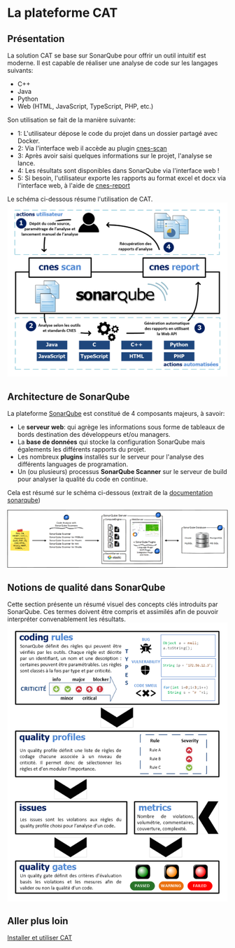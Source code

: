 # La plateforme CAT

## Présentation
La solution CAT se base sur SonarQube pour offrir un outil intuitif est moderne.
Il est capable de réaliser une analyse de code sur les langages suivants:

- C++
- Java
- Python
- Web (HTML, JavaScript, TypeScript, PHP, etc.)

Son utilisation se fait de la manière suivante:
- 1: L'utilisateur dépose le code du projet dans un dossier partagé avec Docker.
- 2: Via l'interface web il accède au plugin [cnes-scan](https;//github.com/lequal/sonar-cnes-plugin)
- 3: Après avoir saisi quelques informations sur le projet, l'analyse se lance.
- 4: Les résultats sont disponibles dans SonarQube via l'interface web !
- 5: Si besoin, l'utilisateur exporte les rapports au format excel et docx via
  l'interface web, à l'aide de [cnes-report](https://github.com/lequal/sonar-cnes-report)

Le schéma ci-dessous résume l'utilisation de CAT.
![Résumé de CAT](../img/cat_summary.png)


## Architecture de SonarQube
La plateforme [SonarQube](https://www.sonarqube.org) est constitué de 4 composants
majeurs, à savoir:

- Le **serveur web**: qui agrège les informations sous forme de tableaux de bords
  destination des développeurs et/ou managers.
- La **base de données** qui stocke la configuration SonarQube mais égalements
  les différents rapports du projet.
- Les nombreux **plugins** installés sur le serveur pour l'analyse des différents
  languages de programation.
- Un (ou plusieurs) processus **SonarQube Scanner** sur le serveur de build
  pour analyser la qualité du code en continue.

Cela est résumé sur le schéma ci-dessous (extrait de la
[documentation sonarqube](https://docs.sonarqube.org/display/SONAR/Architecture+and+integration))

![Résumé de SonarQube](../img/SonarArchiArchi.png)

## Notions de qualité dans SonarQube
Cette section présente un résumé visuel des concepts clés introduits par
SonarQube. Ces termes doivent être compris et assimilés afin de pouvoir
interpréter convenablement les résultats.
![Notions SonarQube](../img/sonarqube_quality_explanation.png)

## Aller plus loin
[Installer et utiliser CAT](how-to-use-cat)
